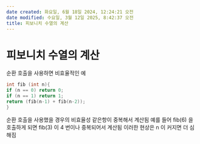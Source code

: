 ```yaml
---
date created: 화요일, 6월 18일 2024, 12:24:21 오전
date modified: 수요일, 3월 12일 2025, 8:42:37 오전
title: 피보니치 수열의 계산
---
```


# 피보니치 수열의 계산

순환 호출을 사용하면 비효율적인 예

```c
int fib (int n){
if (n == 0) return 0;
if (n == 1) return 1;
return (fib(n-1) + fib(n-2));
}
```

순환 호출을 사용했을 경우의 비효율성
 같은항이 중복해서 계산됨
 예를 들어 fib(6) 을 호출하게 되면 fib(3) 이 4 번이나 중복되어서 계산됨
 이러한 현상은 n 이 커지면 더 심해짐
